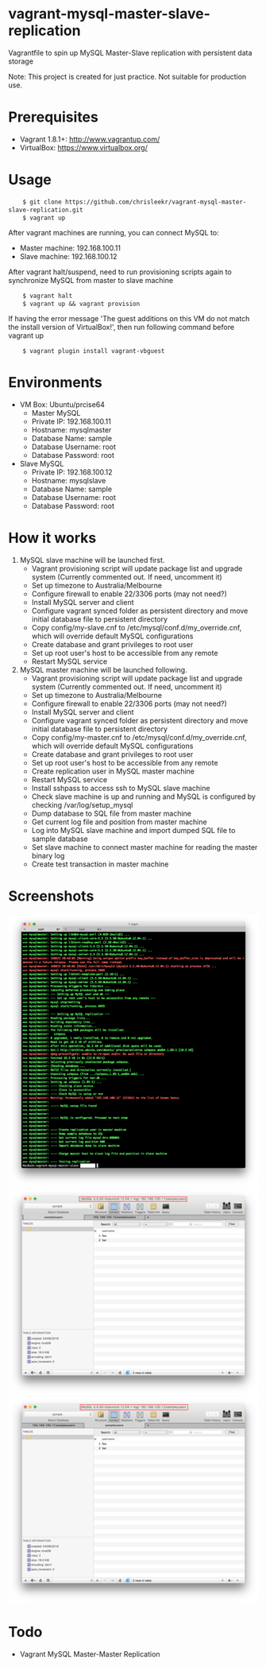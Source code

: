 # vagrant-mysql-master-slave-replication
Vagrantfile to spin up MySQL Master-Slave replication with persistent data storage

Note: This project is created for just practice. Not suitable for production use.


# Prerequisites
* Vagrant 1.8.1+: <http://www.vagrantup.com/>
* VirtualBox: <https://www.virtualbox.org/>

# Usage
```
    $ git clone https://github.com/chrisleekr/vagrant-mysql-master-slave-replication.git
    $ vagrant up
```
After vagrant machines are running, you can connect MySQL to:
* Master machine: 192.168.100.11
* Slave machine: 192.168.100.12

After vagrant halt/suspend, need to run provisioning scripts again to synchronize MySQL from master to slave machine
```
    $ vagrant halt
    $ vagrant up && vagrant provision
```

If having the error message 'The guest additions on this VM do not match the install version of VirtualBox!', then run following command before vagrant up
```
    $ vagrant plugin install vagrant-vbguest
```
 
# Environments
* VM Box: Ubuntu/prcise64
    * Master MySQL
    * Private IP: 192.168.100.11
    * Hostname: mysqlmaster
    * Database Name: sample
    * Database Username: root
    * Database Password: root 
* Slave MySQL
    * Private IP: 192.168.100.12
    * Hostname: mysqlslave
    * Database Name: sample
    * Database Username: root
    * Database Password: root
 
# How it works
1. MySQL slave machine will be launched first. 
    * Vagrant provisioning script will update package list and upgrade system (Currently commented out. If need, uncomment it)
    * Set up timezone to Australia/Melbourne
    * Configure firewall to enable 22/3306 ports (may not need?)
    * Install MySQL server and client
    * Configure vagrant synced folder as persistent directory and move initial database file to persistent directory
    * Copy config/my-slave.cnf to /etc/mysql/conf.d/my_override.cnf, which will override default MySQL configurations
    * Create database and grant privileges to root user
    * Set up root user's host to be accessible from any remote 
    * Restart MySQL service
2. MySQL master machine will be launched following.
    * Vagrant provisioning script will update package list and upgrade system (Currently commented out. If need, uncomment it)
    * Set up timezone to Australia/Melbourne
    * Configure firewall to enable 22/3306 ports (may not need?)
    * Install MySQL server and client
    * Configure vagrant synced folder as persistent directory and move initial database file to persistent directory
    * Copy config/my-master.cnf to /etc/mysql/conf.d/my_override.cnf, which will override default MySQL configurations
    * Create database and grant privileges to root user
    * Set up root user's host to be accessible from any remote 
    * Create replication user in MySQL master machine
    * Restart MySQL service
    * Install sshpass to access ssh to MySQL slave machine
    * Check slave machine is up and running and MySQL is configured by checking /var/log/setup_mysql
    * Dump database to SQL file from master machine
    * Get current log file and position from master machine
    * Log into MySQL slave machine and import dumped SQL file to sample database
    * Set slave machine to connect master machine for reading the master binary log
    * Create test transaction in master machine
    
# Screenshots
![Alt text](/screenshots/screenshot1.png?raw=true "vagrant up")
![Alt text](/screenshots/screenshot2.png?raw=true "MySQL master machine")
![Alt text](/screenshots/screenshot3.png?raw=true "MySQL slave machine")

# Todo
* Vagrant MySQL Master-Master Replication
